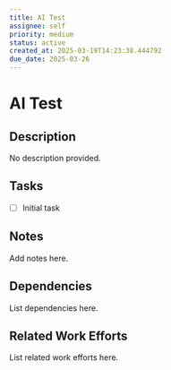 ```yaml
---
title: AI Test
assignee: self
priority: medium
status: active
created_at: 2025-03-19T14:23:38.444792
due_date: 2025-03-26
---
```


# AI Test

## Description
No description provided.

## Tasks
- [ ] Initial task

## Notes
Add notes here.

## Dependencies
List dependencies here.

## Related Work Efforts
List related work efforts here.